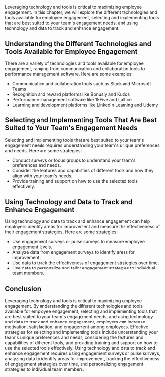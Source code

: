 
Leveraging technology and tools is critical to maximizing employee engagement. In this chapter, we will explore the different technologies and tools available for employee engagement, selecting and implementing tools that are best suited to your team's engagement needs, and using technology and data to track and enhance engagement.

Understanding the Different Technologies and Tools Available for Employee Engagement
------------------------------------------------------------------------------------

There are a variety of technologies and tools available for employee engagement, ranging from communication and collaboration tools to performance management software. Here are some examples:

* Communication and collaboration tools such as Slack and Microsoft Teams
* Recognition and reward platforms like Bonusly and Kudos
* Performance management software like 15Five and Lattice
* Learning and development platforms like LinkedIn Learning and Udemy

Selecting and Implementing Tools That Are Best Suited to Your Team's Engagement Needs
-------------------------------------------------------------------------------------

Selecting and implementing tools that are best suited to your team's engagement needs requires understanding your team's unique preferences and needs. Here are some strategies:

* Conduct surveys or focus groups to understand your team's preferences and needs.
* Consider the features and capabilities of different tools and how they align with your team's needs.
* Provide training and support on how to use the selected tools effectively.

Using Technology and Data to Track and Enhance Engagement
---------------------------------------------------------

Using technology and data to track and enhance engagement can help employers identify areas for improvement and measure the effectiveness of their engagement strategies. Here are some strategies:

* Use engagement surveys or pulse surveys to measure employee engagement levels.
* Analyze data from engagement surveys to identify areas for improvement.
* Use data to track the effectiveness of engagement strategies over time.
* Use data to personalize and tailor engagement strategies to individual team members.

Conclusion
----------

Leveraging technology and tools is critical to maximizing employee engagement. By understanding the different technologies and tools available for employee engagement, selecting and implementing tools that are best suited to your team's engagement needs, and using technology and data to track and enhance engagement, employers can increase motivation, satisfaction, and engagement among employees. Effective strategies for selecting and implementing tools include understanding your team's unique preferences and needs, considering the features and capabilities of different tools, and providing training and support on how to use the selected tools effectively. Using technology and data to track and enhance engagement requires using engagement surveys or pulse surveys, analyzing data to identify areas for improvement, tracking the effectiveness of engagement strategies over time, and personalizing engagement strategies to individual team members.
